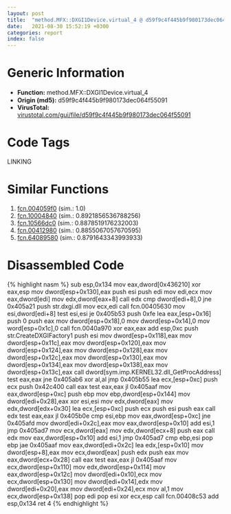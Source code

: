 ```yaml
---
layout: post
title:  "method.MFX꞉꞉DXGI1Device.virtual_4 @ d59f9c4f445b9f980173dec064f55091"
date:   2021-08-30 15:52:19 +0300
categories: report
index: false
---
```


# Generic Information
- **Function:** method.MFX꞉꞉DXGI1Device.virtual\_4
- **Origin (md5):** d59f9c4f445b9f980173dec064f55091
- **VirusTotal:** [virustotal.com/gui/file/d59f9c4f445b9f980173dec064f55091][virustotal_ref]

# Code Tags
<span class="tag" id="LINKING">LINKING</span>


# Similar Functions

1. [fcn.004059f0][similar_1_ref] (sim.: 1.0)
2. [fcn.10004840][similar_2_ref] (sim.: 0.8921856536788256)
3. [fcn.10566dc0][similar_3_ref] (sim.: 0.8878519176232003)
4. [fcn.00412980][similar_4_ref] (sim.: 0.8855067057670595)
5. [fcn.64089580][similar_5_ref] (sim.: 0.8791643343993933)


# Disassembled Code

{% highlight nasm %}
sub esp,0x134
mov eax,dword[0x436210]
xor eax,esp
mov dword[esp+0x130],eax
push esi
push edi
mov edi,ecx
mov eax,dword[edi]
mov edx,dword[eax+8]
call edx
cmp dword[edi+8],0
jne 0x405a21
push str.dxgi.dll
mov ecx,edi
call fcn.00405630
mov esi,dword[edi+8]
test esi,esi
je 0x405b53
push 0xfe
lea eax,[esp+0x16]
push 0
push eax
mov dword[esp+0x18],0
mov dword[esp+0x14],0
mov word[esp+0x1c],0
call fcn.0040a970
xor eax,eax
add esp,0xc
push str.CreateDXGIFactory1
push esi
mov dword[esp+0x118],eax
mov dword[esp+0x11c],eax
mov dword[esp+0x120],eax
mov dword[esp+0x124],eax
mov dword[esp+0x128],eax
mov dword[esp+0x12c],eax
mov dword[esp+0x130],eax
mov dword[esp+0x134],eax
mov dword[esp+0x138],eax
mov dword[esp+0x13c],eax
call dword[sym.imp.KERNEL32.dll_GetProcAddress]
test eax,eax
jne 0x405ab6
xor al,al
jmp 0x405b55
lea ecx,[esp+0xc]
push ecx
push 0x42c400
call eax
test eax,eax
jl 0x405aaf
mov eax,dword[esp+0xc]
push ebp
mov ebp,dword[esp+0x144]
mov dword[edi+0x28],eax
xor esi,esi
mov edx,dword[eax]
mov edx,dword[edx+0x30]
lea ecx,[esp+0xc]
push ecx
push esi
push eax
call edx
test eax,eax
jl 0x405b0e
cmp esi,ebp
mov eax,dword[esp+0xc]
jne 0x405afd
mov dword[edi+0x2c],eax
mov eax,dword[esp+0x10]
add esi,1
jmp 0x405ad7
mov ecx,dword[eax]
mov edx,dword[ecx+8]
push eax
call edx
mov eax,dword[esp+0x10]
add esi,1
jmp 0x405ad7
cmp ebp,esi
pop ebp
jae 0x405aaf
mov eax,dword[edi+0x2c]
lea edx,[esp+0x10]
mov dword[esp+8],eax
mov ecx,dword[eax]
push edx
push eax
mov eax,dword[ecx+0x28]
call eax
test eax,eax
jl 0x405aaf
mov ecx,dword[esp+0x110]
mov edx,dword[esp+0x114]
mov eax,dword[esp+0x12c]
mov dword[edi+0x10],ecx
mov ecx,dword[esp+0x130]
mov dword[edi+0x14],edx
mov dword[edi+0x20],eax
mov dword[edi+0x24],ecx
mov al,1
mov ecx,dword[esp+0x138]
pop edi
pop esi
xor ecx,esp
call fcn.00408c53
add esp,0x134
ret 4
{% endhighlight %}


[similar_1_ref]: /report/fcn.004059f0@d59f9c4f445b9f980173dec064f55091
[similar_2_ref]: /report/fcn.10004840@4c3818fdf32d89a09257dbc9d3e142ea
[similar_3_ref]: /report/fcn.10566dc0@2585b133c2e70968905cce13b1fc2654
[similar_4_ref]: /report/fcn.00412980@0aa2d73a5300dff2412388945614b507
[similar_5_ref]: /report/fcn.64089580@07e4412910bcf0f5969ef64c44eecb2d
[virustotal_ref]: https://www.virustotal.com/gui/file/d59f9c4f445b9f980173dec064f55091
